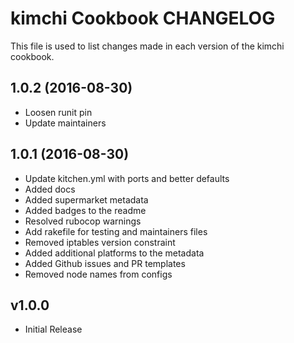 # kimchi Cookbook CHANGELOG

This file is used to list changes made in each version of the kimchi cookbook.

## 1.0.2 (2016-08-30)

- Loosen runit pin
- Update maintainers

## 1.0.1 (2016-08-30)

- Update kitchen.yml with ports and better defaults
- Added docs
- Added supermarket metadata
- Added badges to the readme
- Resolved rubocop warnings
- Add rakefile for testing and maintainers files
- Removed iptables version constraint
- Added additional platforms to the metadata
- Added Github issues and PR templates
- Removed node names from configs

## v1.0.0

- Initial Release
